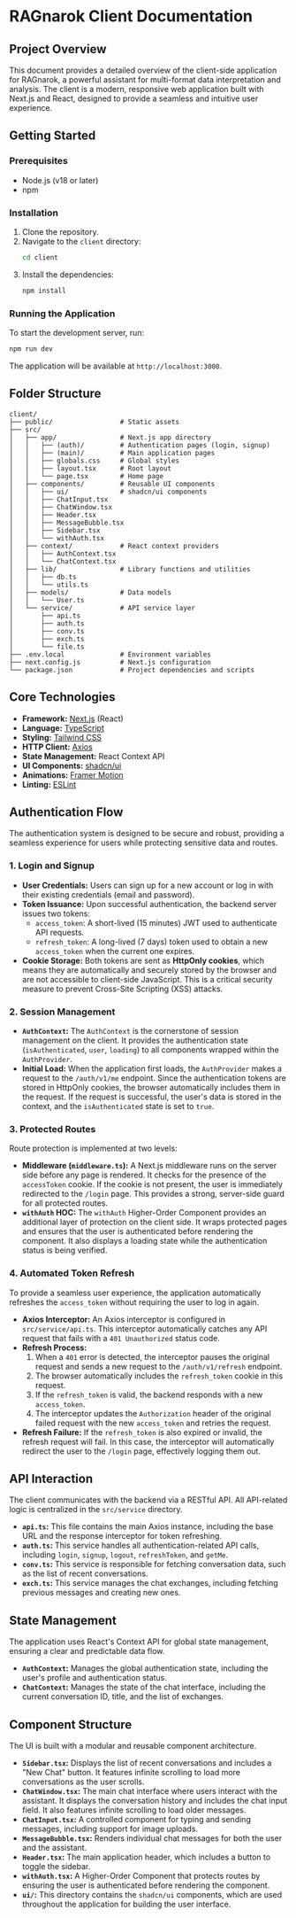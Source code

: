 # RAGnarok Client Documentation

## Project Overview

This document provides a detailed overview of the client-side application for RAGnarok, a powerful assistant for multi-format data interpretation and analysis. The client is a modern, responsive web application built with Next.js and React, designed to provide a seamless and intuitive user experience.

## Getting Started

### Prerequisites

- Node.js (v18 or later)
- npm

### Installation

1.  Clone the repository.
2.  Navigate to the `client` directory:
    ```bash
    cd client
    ```
3.  Install the dependencies:
    ```bash
    npm install
    ```

### Running the Application

To start the development server, run:

```bash
npm run dev
```

The application will be available at `http://localhost:3000`.

## Folder Structure

```
client/
├── public/                 # Static assets
├── src/
│   ├── app/                # Next.js app directory
│   │   ├── (auth)/         # Authentication pages (login, signup)
│   │   ├── (main)/         # Main application pages
│   │   ├── globals.css     # Global styles
│   │   ├── layout.tsx      # Root layout
│   │   └── page.tsx        # Home page
│   ├── components/         # Reusable UI components
│   │   ├── ui/             # shadcn/ui components
│   │   ├── ChatInput.tsx
│   │   ├── ChatWindow.tsx
│   │   ├── Header.tsx
│   │   ├── MessageBubble.tsx
│   │   ├── Sidebar.tsx
│   │   └── withAuth.tsx
│   ├── context/            # React context providers
│   │   ├── AuthContext.tsx
│   │   └── ChatContext.tsx
│   ├── lib/                # Library functions and utilities
│   │   ├── db.ts
│   │   └── utils.ts
│   ├── models/             # Data models
│   │   └── User.ts
│   └── service/            # API service layer
│       ├── api.ts
│       ├── auth.ts
│       ├── conv.ts
│       ├── exch.ts
│       └── file.ts
├── .env.local              # Environment variables
├── next.config.js          # Next.js configuration
└── package.json            # Project dependencies and scripts
```

## Core Technologies

- **Framework:** [Next.js](https://nextjs.org/) (React)
- **Language:** [TypeScript](https://www.typescriptlang.org/)
- **Styling:** [Tailwind CSS](https://tailwindcss.com/)
- **HTTP Client:** [Axios](https://axios-http.com/)
- **State Management:** React Context API
- **UI Components:** [shadcn/ui](https://ui.shadcn.com/)
- **Animations:** [Framer Motion](https://www.framer.com/motion/)
- **Linting:** [ESLint](https://eslint.org/)

## Authentication Flow

The authentication system is designed to be secure and robust, providing a seamless experience for users while protecting sensitive data and routes.

### 1. Login and Signup

- **User Credentials:** Users can sign up for a new account or log in with their existing credentials (email and password).
- **Token Issuance:** Upon successful authentication, the backend server issues two tokens:
  - `access_token`: A short-lived (15 minutes) JWT used to authenticate API requests.
  - `refresh_token`: A long-lived (7 days) token used to obtain a new `access_token` when the current one expires.
- **Cookie Storage:** Both tokens are sent as **HttpOnly cookies**, which means they are automatically and securely stored by the browser and are not accessible to client-side JavaScript. This is a critical security measure to prevent Cross-Site Scripting (XSS) attacks.

### 2. Session Management

- **`AuthContext`:** The `AuthContext` is the cornerstone of session management on the client. It provides the authentication state (`isAuthenticated`, `user`, `loading`) to all components wrapped within the `AuthProvider`.
- **Initial Load:** When the application first loads, the `AuthProvider` makes a request to the `/auth/v1/me` endpoint. Since the authentication tokens are stored in HttpOnly cookies, the browser automatically includes them in the request. If the request is successful, the user's data is stored in the context, and the `isAuthenticated` state is set to `true`.

### 3. Protected Routes

Route protection is implemented at two levels:

- **Middleware (`middleware.ts`):** A Next.js middleware runs on the server side before any page is rendered. It checks for the presence of the `accessToken` cookie. If the cookie is not present, the user is immediately redirected to the `/login` page. This provides a strong, server-side guard for all protected routes.
- **`withAuth` HOC:** The `withAuth` Higher-Order Component provides an additional layer of protection on the client side. It wraps protected pages and ensures that the user is authenticated before rendering the component. It also displays a loading state while the authentication status is being verified.

### 4. Automated Token Refresh

To provide a seamless user experience, the application automatically refreshes the `access_token` without requiring the user to log in again.

- **Axios Interceptor:** An Axios interceptor is configured in `src/service/api.ts`. This interceptor automatically catches any API request that fails with a `401 Unauthorized` status code.
- **Refresh Process:**
  1. When a `401` error is detected, the interceptor pauses the original request and sends a new request to the `/auth/v1/refresh` endpoint.
  2. The browser automatically includes the `refresh_token` cookie in this request.
  3. If the `refresh_token` is valid, the backend responds with a new `access_token`.
  4. The interceptor updates the `Authorization` header of the original failed request with the new `access_token` and retries the request.
- **Refresh Failure:** If the `refresh_token` is also expired or invalid, the refresh request will fail. In this case, the interceptor will automatically redirect the user to the `/login` page, effectively logging them out.

## API Interaction

The client communicates with the backend via a RESTful API. All API-related logic is centralized in the `src/service` directory.

- **`api.ts`:** This file contains the main Axios instance, including the base URL and the response interceptor for token refreshing.
- **`auth.ts`:** This service handles all authentication-related API calls, including `login`, `signup`, `logout`, `refreshToken`, and `getMe`.
- **`conv.ts`:** This service is responsible for fetching conversation data, such as the list of recent conversations.
- **`exch.ts`:** This service manages the chat exchanges, including fetching previous messages and creating new ones.

## State Management

The application uses React's Context API for global state management, ensuring a clear and predictable data flow.

- **`AuthContext`:** Manages the global authentication state, including the user's profile and authentication status.
- **`ChatContext`:** Manages the state of the chat interface, including the current conversation ID, title, and the list of exchanges.

## Component Structure

The UI is built with a modular and reusable component architecture.

- **`Sidebar.tsx`:** Displays the list of recent conversations and includes a "New Chat" button. It features infinite scrolling to load more conversations as the user scrolls.
- **`ChatWindow.tsx`:** The main chat interface where users interact with the assistant. It displays the conversation history and includes the chat input field. It also features infinite scrolling to load older messages.
- **`ChatInput.tsx`:** A controlled component for typing and sending messages, including support for image uploads.
- **`MessageBubble.tsx`:** Renders individual chat messages for both the user and the assistant.
- **`Header.tsx`:** The main application header, which includes a button to toggle the sidebar.
- **`withAuth.tsx`:** A Higher-Order Component that protects routes by ensuring the user is authenticated before rendering the component.
- **`ui/`:** This directory contains the `shadcn/ui` components, which are used throughout the application for building the user interface.